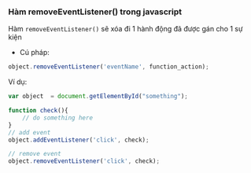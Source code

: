 
### Hàm removeEventListener() trong javascript

Hàm `removeEventListener()` sẽ xóa đi 1 hành động đã được gán cho 1 sự kiện

- Cú pháp:
```js
object.removeEventListener('eventName', function_action);
```

Ví dụ: 

```js
var object  = document.getElementById("something");

function check(){
	// do something here
}
// add event
object.addEventListener('click', check);

// remove event
object.removeEventListener('click', check);

```
